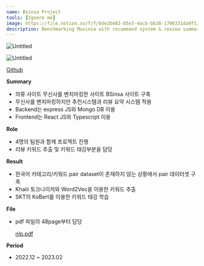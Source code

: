 ```yaml
---
name: Bsinsa Project
tools: [Ignore me]
image: https://file.notion.so/f/f/6de2b483-85e3-4acb-bb38-1796331da9f5/fa1eb55b-5205-4c71-8322-6b2a5ee5b919/Untitled.png?id=14b78133-1f39-481a-b4bd-56f103949fd9&table=block&spaceId=6de2b483-85e3-4acb-bb38-1796331da9f5&expirationTimestamp=1712484000000&signature=CcjjHpdRTFq8S_WNVxGPT_iammLe-8F0ttQeNjG_PsY&downloadName=Untitled.png
description: Benchmarking Musinsa with recommand system & review summary system
---
```


![Untitled](https://file.notion.so/f/f/6de2b483-85e3-4acb-bb38-1796331da9f5/fa1eb55b-5205-4c71-8322-6b2a5ee5b919/Untitled.png?id=14b78133-1f39-481a-b4bd-56f103949fd9&table=block&spaceId=6de2b483-85e3-4acb-bb38-1796331da9f5&expirationTimestamp=1712484000000&signature=CcjjHpdRTFq8S_WNVxGPT_iammLe-8F0ttQeNjG_PsY&downloadName=Untitled.png)

![Untitled](https://file.notion.so/f/f/6de2b483-85e3-4acb-bb38-1796331da9f5/3646bc59-7b0c-40d3-b19e-fcf8a97b989d/Untitled.png?id=5b429a9b-5eea-4bbd-9253-b429a0c3a953&table=block&spaceId=6de2b483-85e3-4acb-bb38-1796331da9f5&expirationTimestamp=1712484000000&signature=RpiVg3bD7Cp23dzYvstwZasp6oOun0vqOdLEbzNcMVs&downloadName=Untitled.png)

[Github](https://github.com/augustinLib/bsinsa)

**Summary**

- 의류 사이트 무신사를 벤치마킹한 사이트 BSinsa 사이트 구축
- 무신사를 벤치마킹하지만 추천시스템과 리뷰 요약 시스템 적용
- Backend는 express JS와 Mongo DB 이용
- Frontend는 React JS와 Typescript 이용

**Role**

- 4명의 팀원과 함께 프로젝트 진행
- 리뷰 키워드 추출 및 키워드 태깅부분을 담당

**Result**

- 한국어 카테고리/키워드 pair dataset이 존재하지 않는 상황에서 pair 데이터셋 구축
- Khaiii 토크나이저와 Word2Vec을 이용한 키워드 추출
- SKT의 KoBert를 이용한 키워드 태깅 학습

**File**

- pdf 파일의 48page부터 담당
    
    [nlp.pdf](https://file.notion.so/f/f/6de2b483-85e3-4acb-bb38-1796331da9f5/a6a180cb-9356-4a43-915b-b23d02a39624/nlp.pdf?id=c4b0f061-8722-4f7b-add1-3c746d338f27&table=block&spaceId=6de2b483-85e3-4acb-bb38-1796331da9f5&expirationTimestamp=1712484000000&signature=vuksUQeMS014aa-62maGlmtToJN1dQAsNYMu6RwGhP4&downloadName=nlp.pdf)
    

**Period**

- 2022.12 ~ 2023.02